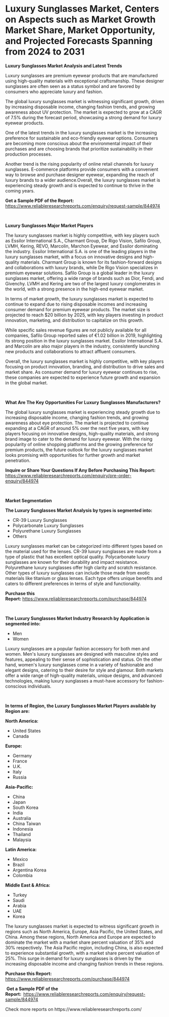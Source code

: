 <p><h1>Luxury Sunglasses Market, Centers on Aspects such as Market Growth Market Share, Market Opportunity, and Projected Forecasts Spanning from 2024 to 2031</h1></p><p><strong>Luxury Sunglasses Market Analysis and Latest Trends</strong></p>
<p><p>Luxury sunglasses are premium eyewear products that are manufactured using high-quality materials with exceptional craftsmanship. These designer sunglasses are often seen as a status symbol and are favored by consumers who appreciate luxury and fashion.</p><p>The global luxury sunglasses market is witnessing significant growth, driven by increasing disposable income, changing fashion trends, and growing awareness about UV protection. The market is expected to grow at a CAGR of 7.5% during the forecast period, showcasing a strong demand for luxury eyewear products.</p><p>One of the latest trends in the luxury sunglasses market is the increasing preference for sustainable and eco-friendly eyewear options. Consumers are becoming more conscious about the environmental impact of their purchases and are choosing brands that prioritize sustainability in their production processes.</p><p>Another trend is the rising popularity of online retail channels for luxury sunglasses. E-commerce platforms provide consumers with a convenient way to browse and purchase designer eyewear, expanding the reach of luxury brands to a wider audience.Overall, the luxury sunglasses market is experiencing steady growth and is expected to continue to thrive in the coming years.</p></p>
<p><strong>Get a Sample PDF of the Report:&nbsp;</strong> <a href="https://www.reliableresearchreports.com/enquiry/request-sample/844974">https://www.reliableresearchreports.com/enquiry/request-sample/844974</a></p>
<p>&nbsp;</p>
<p><strong>Luxury Sunglasses Major Market Players</strong></p>
<p><p>The luxury sunglasses market is highly competitive, with key players such as Essilor International S.A., Charmant Group, De Rigo Vision, Safilo Group, LVMH, Kering, REVO, Marcolin, Marchon Eyewear, and Essilor dominating the industry. Essilor International S.A. is one of the leading players in the luxury sunglasses market, with a focus on innovative designs and high-quality materials. Charmant Group is known for its fashion-forward designs and collaborations with luxury brands, while De Rigo Vision specializes in premium eyewear solutions. Safilo Group is a global leader in the luxury sunglasses market, offering a wide range of brands such as Dior, Fendi, and Givenchy. LVMH and Kering are two of the largest luxury conglomerates in the world, with a strong presence in the high-end eyewear market.</p><p>In terms of market growth, the luxury sunglasses market is expected to continue to expand due to rising disposable incomes and increasing consumer demand for premium eyewear products. The market size is projected to reach $20 billion by 2025, with key players investing in product innovation, marketing, and distribution to capitalize on this growth.</p><p>While specific sales revenue figures are not publicly available for all companies, Safilo Group reported sales of €1.02 billion in 2019, highlighting its strong position in the luxury sunglasses market. Essilor International S.A. and Marcolin are also major players in the industry, consistently launching new products and collaborations to attract affluent consumers.</p><p>Overall, the luxury sunglasses market is highly competitive, with key players focusing on product innovation, branding, and distribution to drive sales and market share. As consumer demand for luxury eyewear continues to rise, these companies are expected to experience future growth and expansion in the global market.</p></p>
<p>&nbsp;</p>
<p><strong>What Are The Key Opportunities For Luxury Sunglasses Manufacturers?</strong></p>
<p><p>The global luxury sunglasses market is experiencing steady growth due to increasing disposable income, changing fashion trends, and growing awareness about eye protection. The market is projected to continue expanding at a CAGR of around 5% over the next five years, with key players focusing on innovative designs, high-quality materials, and strong brand image to cater to the demand for luxury eyewear. With the rising popularity of online shopping platforms and the growing preference for premium products, the future outlook for the luxury sunglasses market looks promising with opportunities for further growth and market penetration.</p></p>
<p><strong>Inquire or Share Your Questions If Any Before Purchasing This Report:</strong> <a href="https://www.reliableresearchreports.com/enquiry/pre-order-enquiry/844974">https://www.reliableresearchreports.com/enquiry/pre-order-enquiry/844974</a></p>
<p>&nbsp;</p>
<p><strong>Market Segmentation</strong></p>
<p><strong>The Luxury Sunglasses Market Analysis by types is segmented into:</strong></p>
<p><ul><li>CR-39 Luxury Sunglasses</li><li>Polycarbonate Luxury Sunglasses</li><li>Polyurethane Luxury Sunglasses</li><li>Others</li></ul></p>
<p><p>Luxury sunglasses market can be categorized into different types based on the material used for the lenses. CR-39 luxury sunglasses are made from a type of plastic that has excellent optical quality. Polycarbonate luxury sunglasses are known for their durability and impact resistance. Polyurethane luxury sunglasses offer high clarity and scratch resistance. Other types of luxury sunglasses can include those made from exotic materials like titanium or glass lenses. Each type offers unique benefits and caters to different preferences in terms of style and functionality.</p></p>
<p><strong>Purchase this Report:&nbsp;</strong><a href="https://www.reliableresearchreports.com/purchase/844974">https://www.reliableresearchreports.com/purchase/844974</a></p>
<p>&nbsp;</p>
<p><strong>The Luxury Sunglasses Market Industry Research by Application is segmented into:</strong></p>
<p><ul><li>Men</li><li>Women</li></ul></p>
<p><p>Luxury sunglasses are a popular fashion accessory for both men and women. Men's luxury sunglasses are designed with masculine styles and features, appealing to their sense of sophistication and status. On the other hand, women's luxury sunglasses come in a variety of fashionable and elegant designs, catering to their desire for style and glamour. Both markets offer a wide range of high-quality materials, unique designs, and advanced technologies, making luxury sunglasses a must-have accessory for fashion-conscious individuals.</p></p>
<p>&nbsp;</p>
<p><strong>In terms of Region, the Luxury Sunglasses Market Players available by Region are:</strong></p>
<p>
    <p> <strong> North America: </strong>
        <ul>
            <li>United States</li>
            <li>Canada</li>
        </ul>
        </p> 
    <p> <strong> Europe: </strong>
        <ul>
            <li>Germany</li>
            <li>France</li>
            <li>U.K.</li>
            <li>Italy</li>
            <li>Russia</li>
        </ul>
        </p> 
    <p> <strong> Asia-Pacific: </strong>
        <ul>
            <li>China</li>
            <li>Japan</li>
            <li>South Korea</li>
            <li>India</li>
            <li>Australia</li>
            <li>China Taiwan</li>
            <li>Indonesia</li>
            <li>Thailand</li>
            <li>Malaysia</li>
        </ul>
        </p> 
    <p> <strong> Latin America: </strong>
        <ul>
            <li>Mexico</li>
            <li>Brazil</li>
            <li>Argentina Korea</li>
            <li>Colombia</li>
        </ul>
        </p> 
    <p> <strong> Middle East & Africa: </strong>
        <ul>
            <li>Turkey</li>
            <li>Saudi</li>
            <li>Arabia</li>
            <li>UAE</li>
            <li>Korea</li>
        </ul>
    </p>
    </p>
<p><p>The luxury sunglasses market is expected to witness significant growth in regions such as North America, Europe, Asia Pacific, the United States, and China. Among these regions, North America and Europe are expected to dominate the market with a market share percent valuation of 35% and 30% respectively. The Asia Pacific region, including China, is also expected to experience substantial growth, with a market share percent valuation of 25%. This surge in demand for luxury sunglasses is driven by the increasing disposable income and changing fashion trends in these regions.</p></p>
<p><strong>Purchase this Report: </strong><a href="https://www.reliableresearchreports.com/purchase/844974">https://www.reliableresearchreports.com/purchase/844974</a></p>
<p>&nbsp;<strong>Get a Sample PDF of the Report:&nbsp;&nbsp;</strong><a href="https://www.reliableresearchreports.com/enquiry/request-sample/844974">https://www.reliableresearchreports.com/enquiry/request-sample/844974</a></p>
<p><strong></strong></p>
<p>Check more reports on https://www.reliableresearchreports.com/</p>